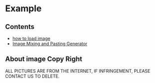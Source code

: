 # Example

## Contents
- [how to load image](howto_load_image.py)
- [Image Mixing and Pasting Generator](howto_image_mixing_and_pasting_generator.py)

## About image Copy Right
ALL PICTURES ARE FROM THE INTERNET, IF INFRINGEMENT, PLEASE CONTACT US TO DELETE.
